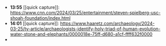 - **13:55** [[quick capture]]:  https://www.cnn.com/2024/03/25/entertainment/steven-spielberg-usc-shoah-foundation/index.html
- **14:01** [[quick capture]]:  https://www.haaretz.com/archaeology/2024-03-25/ty-article/archaeologists-identify-holy-triad-of-human-evolution-water-stone-and-elephants/0000018e-75ff-d680-a1cf-ffff632f0000
-